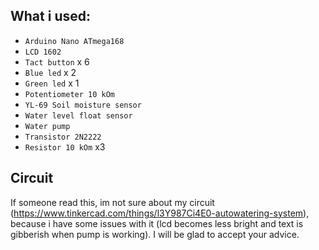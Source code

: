 What i used:    
- 
- `Arduino Nano ATmega168`
- `LCD 1602`
- `Tact button` x 6
- `Blue led` x 2
- `Green led` x 1
- `Potentiometer 10 kOm`
- `YL-69 Soil moisture sensor`
- `Water level float sensor`
- `Water pump`
- `Transistor 2N2222`
- `Resistor 10 kOm` x3

Circuit
-

If someone read this, im not sure about my circuit (https://www.tinkercad.com/things/l3Y987Ci4E0-autowatering-system), 
because i have some issues with it (lcd becomes less bright and text is gibberish when pump is working).
I will be glad to accept your advice.